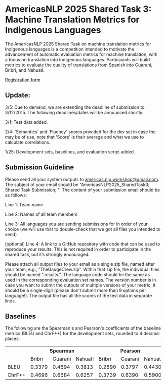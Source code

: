
# AmericasNLP 2025 Shared Task 3: Machine Translation Metrics for Indigenous Languages

The AmericasNLP 2025 Shared Task on machine translation metrics for Indigenous languages is a competition intended to motivate the advancement of automatic evaluation metrics for machine translation, with a focus on translation into Indigenous languages. Participants will build metrics to evaluate the quality of translations from Spanish into Guarani, Bribri, and Nahuatl. 

[Registration form](https://docs.google.com/forms/d/e/1FAIpQLSfmV9gyab03pGGzzDJ9DohOf9AkDaZf_94RvTroqrGwJqr0VQ/viewform?usp=sharing)

## Update:

3/5: Due to demand, we are extending the deadline of submission to 3/12/2015. The following deadlines/dates will be announced shortly.

3/1: Test data added.

2/4: 'Semantics' and 'Fluency' scores provided for the dev set in case the may be of use, note that 'Score' is their average and what we use to calculate correlations.

1/25: Development sets, baselines, and evaluation script added.



## Submission Guideline
Please send all your system outputs to americas.nlp.workshop@gmail.com. The subject of your email should be "AmericasNLP2025_SharedTask3; Shared Task Submission; ". The content of your submission email should be as follows:

Line 1: Team name 

Line 2: Names of all team members


Line 3: All languages you are sending submissions for in order of your choice (we will use that to double-check that we got all files you intended to send)

[optional] Line 4: A link to a GitHub repository with code that can be used to reproduce your results. This is not required in order to participate in the shared task, but it’s strongly encouraged. 


Please attach all output files to your email as a single zip file, named after your team, e.g., "TheGaugeCrew.zip". Within that zip file, the individual files should be named ".results.". The language code should be the same as used in the corresponding evaluation set names. The version number is in case you want to submit the outputs of multiple versions of your metric; it should be a single-digit (please don't submit more than 9 options per language!). The output file has all the scores of the test data in separate lines. 



## Baselines
The following are the Spearman's and Pearson's coefficients of the baseline metrics (BLEU and ChrF++) for the development sets, rounded to 4 decimal places.

<table>
  <tr>
    <th colspan="1"></th>
    <th colspan="3">Spearman</th>
    <th colspan="3">Pearson</th>
  </tr>
  <tr>
    <td></td>
    <td>Bribri</td>
    <td>Guarani</td>
    <td>Nahuatl</td>
    <td>Bribri</td>
    <td>Guarani</td>
    <td>Nahuatl</td>
  </tr>
  <tr>
    <td>BLEU</td>
    <td>0.3379</td>
    <td> 0.4694</td>
    <td>0.3813</td>
    <td>0.2890</td>
    <td>0.3797</td>
    <td>0.4430</td>
  </tr>
  <tr>
    <td>ChrF++</td>
    <td>0.4696</td>
    <td>0.6684</td>
    <td>0.6257</td>
    <td>0.3739</td>
    <td>0.6390</td>
    <td>0.5900</td>
  </tr>
</table>
